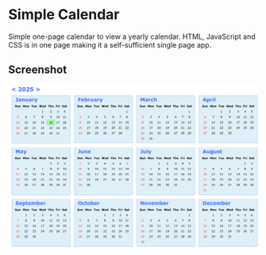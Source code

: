 # Simple Calendar
Simple one-page calendar to view a yearly calendar. HTML, JavaScript and CSS is in one page making it a self-sufficient single page app.

## Screenshot
![Calendar Screenshot](https://raw.githubusercontent.com/rachabathuni/calendar/main/images/calendar.png)
